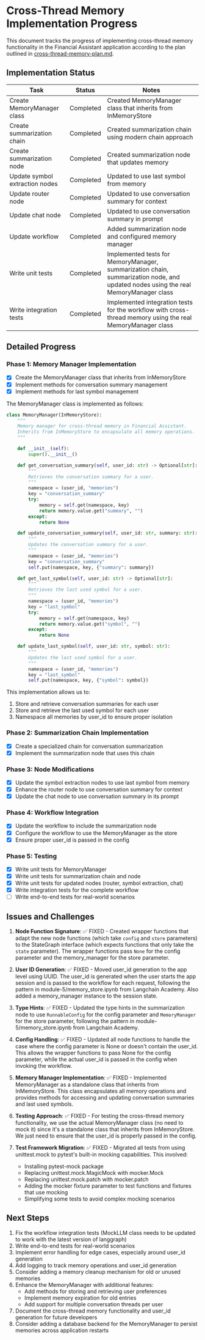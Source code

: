 # Cross-Thread Memory Implementation Progress

This document tracks the progress of implementing cross-thread memory functionality in the Financial Assistant application according to the plan outlined in [cross-thread-memory-plan.md](./cross-thread-memory-plan.md).

## Implementation Status

| Task | Status | Notes |
|------|--------|-------|
| Create MemoryManager class | Completed | Created MemoryManager class that inherits from InMemoryStore |
| Create summarization chain | Completed | Created summarization chain using modern chain approach |
| Create summarization node | Completed | Created summarization node that updates memory |
| Update symbol extraction nodes | Completed | Updated to use last symbol from memory |
| Update router node | Completed | Updated to use conversation summary for context |
| Update chat node | Completed | Updated to use conversation summary in prompt |
| Update workflow | Completed | Added summarization node and configured memory manager |
| Write unit tests | Completed | Implemented tests for MemoryManager, summarization chain, summarization node, and updated nodes using the real MemoryManager class |
| Write integration tests | Completed | Implemented integration tests for the workflow with cross-thread memory using the real MemoryManager class |

## Detailed Progress

### Phase 1: Memory Manager Implementation

- [x] Create the MemoryManager class that inherits from InMemoryStore
- [x] Implement methods for conversation summary management
- [x] Implement methods for last symbol management

The MemoryManager class is implemented as follows:

```python
class MemoryManager(InMemoryStore):
    """
    Memory manager for cross-thread memory in Financial Assistant.
    Inherits from InMemoryStore to encapsulate all memory operations.
    """

    def __init__(self):
        super().__init__()

    def get_conversation_summary(self, user_id: str) -> Optional[str]:
        """
        Retrieves the conversation summary for a user.
        """
        namespace = (user_id, "memories")
        key = "conversation_summary"
        try:
            memory = self.get(namespace, key)
            return memory.value.get("summary", "")
        except:
            return None

    def update_conversation_summary(self, user_id: str, summary: str):
        """
        Updates the conversation summary for a user.
        """
        namespace = (user_id, "memories")
        key = "conversation_summary"
        self.put(namespace, key, {"summary": summary})

    def get_last_symbol(self, user_id: str) -> Optional[str]:
        """
        Retrieves the last used symbol for a user.
        """
        namespace = (user_id, "memories")
        key = "last_symbol"
        try:
            memory = self.get(namespace, key)
            return memory.value.get("symbol", "")
        except:
            return None

    def update_last_symbol(self, user_id: str, symbol: str):
        """
        Updates the last used symbol for a user.
        """
        namespace = (user_id, "memories")
        key = "last_symbol"
        self.put(namespace, key, {"symbol": symbol})
```

This implementation allows us to:
1. Store and retrieve conversation summaries for each user
2. Store and retrieve the last used symbol for each user
3. Namespace all memories by user_id to ensure proper isolation

### Phase 2: Summarization Chain Implementation

- [x] Create a specialized chain for conversation summarization
- [x] Implement the summarization node that uses this chain

### Phase 3: Node Modifications

- [x] Update the symbol extraction nodes to use last symbol from memory
- [x] Enhance the router node to use conversation summary for context
- [x] Update the chat node to use conversation summary in its prompt

### Phase 4: Workflow Integration

- [x] Update the workflow to include the summarization node
- [x] Configure the workflow to use the MemoryManager as the store
- [x] Ensure proper user_id is passed in the config

### Phase 5: Testing

- [x] Write unit tests for MemoryManager
- [x] Write unit tests for summarization chain and node
- [x] Write unit tests for updated nodes (router, symbol extraction, chat)
- [x] Write integration tests for the complete workflow
- [ ] Write end-to-end tests for real-world scenarios

## Issues and Challenges

1. **Node Function Signature**: ✅ FIXED - Created wrapper functions that adapt the new node functions (which take `config` and `store` parameters) to the StateGraph interface (which expects functions that only take the `state` parameter). The wrapper functions pass `None` for the config parameter and the memory_manager for the store parameter.

2. **User ID Generation**: ✅ FIXED - Moved user_id generation to the app level using UUID. The user_id is generated when the user starts the app session and is passed to the workflow for each request, following the pattern in module-5/memory_store.ipynb from Langchain Academy. Also added a memory_manager instance to the session state.

3. **Type Hints**: ✅ FIXED - Updated the type hints in the summarization node to use `RunnableConfig` for the config parameter and `MemoryManager` for the store parameter, following the pattern in module-5/memory_store.ipynb from Langchain Academy.

4. **Config Handling**: ✅ FIXED - Updated all node functions to handle the case where the config parameter is None or doesn't contain the user_id. This allows the wrapper functions to pass None for the config parameter, while the actual user_id is passed in the config when invoking the workflow.

5. **Memory Manager Implementation**: ✅ FIXED - Implemented MemoryManager as a standalone class that inherits from InMemoryStore. This class encapsulates all memory operations and provides methods for accessing and updating conversation summaries and last used symbols.

6. **Testing Approach**: ✅ FIXED - For testing the cross-thread memory functionality, we use the actual MemoryManager class (no need to mock it) since it's a standalone class that inherits from InMemoryStore. We just need to ensure that the user_id is properly passed in the config.

7. **Test Framework Migration**: ✅ FIXED - Migrated all tests from using unittest.mock to pytest's built-in mocking capabilities. This involved:
   - Installing pytest-mock package
   - Replacing unittest.mock.MagicMock with mocker.Mock
   - Replacing unittest.mock.patch with mocker.patch
   - Adding the mocker fixture parameter to test functions and fixtures that use mocking
   - Simplifying some tests to avoid complex mocking scenarios

## Next Steps

1. Fix the workflow integration tests (MockLLM class needs to be updated to work with the latest version of langgraph)
2. Write end-to-end tests for real-world scenarios
3. Implement error handling for edge cases, especially around user_id generation
4. Add logging to track memory operations and user_id generation
5. Consider adding a memory cleanup mechanism for old or unused memories
6. Enhance the MemoryManager with additional features:
   - Add methods for storing and retrieving user preferences
   - Implement memory expiration for old entries
   - Add support for multiple conversation threads per user
7. Document the cross-thread memory functionality and user_id generation for future developers
8. Consider adding a database backend for the MemoryManager to persist memories across application restarts
